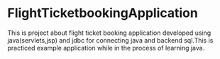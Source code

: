 # FlightTicketbookingApplication
This is project about flight ticket booking application developed using java(servlets,jsp) and jdbc for connecting java and backend sql.This is practiced example application while in the process of learning java.
